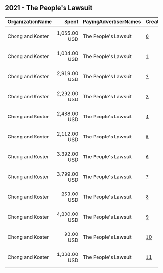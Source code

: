 ## 2021 - The People's Lawsuit 
|OrganizationName|Spent|PayingAdvertiserNames|CreativeUrls|Impressions|Genders|AgeBrackets|CountryCodes|BillingAddresses|CandidateBallotInformation|
|:---|---:|:---|:---|---:|:---|:---|:---|:---|:---|
|Chong and Koster|1,065.00 USD|The People's Lawsuit|[0](https://www.snap.com/political-ads/asset/fc7566843234a181c138956985b3eb877dbd41dafd9a3257e117145b2da6c596?mediaType=png)|275,223||18-29|united states|"1640 Rhode Island Ave. NW, Suite 600,Washington,20036,US"||
|Chong and Koster|1,004.00 USD|The People's Lawsuit|[1](https://www.snap.com/political-ads/asset/1ddbb2bbf2654dea2e3da1baa145bb53ab243f93e397a3bd6a8a569a5afc1266?mediaType=png)|258,995||18-29|united states|"1640 Rhode Island Ave. NW, Suite 600,Washington,20036,US"||
|Chong and Koster|2,919.00 USD|The People's Lawsuit|[2](https://www.snap.com/political-ads/asset/7d93e70ac55b7b6dae6d49e10b8b9f6661b42ddc4cbbb25647225ae8a0173df9?mediaType=png)|1,026,274||18-29|united states|"1640 Rhode Island Ave. NW, Suite 600,Washington,20036,US"||
|Chong and Koster|2,292.00 USD|The People's Lawsuit|[3](https://www.snap.com/political-ads/asset/91a1d1574ac0e57d21289304c00ed031c294e3825111c36f1659644306f5c84c?mediaType=png)|526,488||18-29|united states|"1640 Rhode Island Ave. NW, Suite 600,Washington,20036,US"||
|Chong and Koster|2,488.00 USD|The People's Lawsuit|[4](https://www.snap.com/political-ads/asset/8c660d12b5150e4ff4591811b41aeb68add2642f48804af855660cd3522b1e31?mediaType=png)|720,463||18-29|united states|"1640 Rhode Island Ave. NW, Suite 600,Washington,20036,US"||
|Chong and Koster|2,112.00 USD|The People's Lawsuit|[5](https://www.snap.com/political-ads/asset/086d28c7cfa20b16d593ee5ab996221330b2941aa8d99f94a9834afb3a2ebd4c?mediaType=png)|762,454||18-29|united states|"1640 Rhode Island Ave. NW, Suite 600,Washington,20036,US"||
|Chong and Koster|3,392.00 USD|The People's Lawsuit|[6](https://www.snap.com/political-ads/asset/0194e744948dd579dd69521b87429e4fcaa42cbbcc780760b11582c2420dd25e?mediaType=png)|1,221,378||18-29|united states|"1640 Rhode Island Ave. NW, Suite 600,Washington,20036,US"||
|Chong and Koster|3,799.00 USD|The People's Lawsuit|[7](https://www.snap.com/political-ads/asset/10612441240ef6dc7f5fe13cfd1a8b314b827a46d4de4b2d735a24ac3e81071e?mediaType=png)|1,090,942||18-29|united states|"1640 Rhode Island Ave. NW, Suite 600,Washington,20036,US"||
|Chong and Koster|253.00 USD|The People's Lawsuit|[8](https://www.snap.com/political-ads/asset/74eb84252f6b12cbf65d55fa323ee281b2e733ea15bd9fccbd3e4ca20a748cf5?mediaType=png)|59,497||18-29|united states|"1640 Rhode Island Ave. NW, Suite 600,Washington,20036,US"||
|Chong and Koster|4,200.00 USD|The People's Lawsuit|[9](https://www.snap.com/political-ads/asset/efd57cf291cbf878b38412ab19eace164f19191a998c0b2bbc1f06df68fc97f0?mediaType=png)|1,541,131||18-29|united states|"1640 Rhode Island Ave. NW, Suite 600,Washington,20036,US"||
|Chong and Koster|93.00 USD|The People's Lawsuit|[10](https://www.snap.com/political-ads/asset/864e69ff3bf494c45470fa481c8092ff8d749bf7fb5816b910b71ce746c6701a?mediaType=png)|20,559||18-29|united states|"1640 Rhode Island Ave. NW, Suite 600,Washington,20036,US"||
|Chong and Koster|1,368.00 USD|The People's Lawsuit|[11](https://www.snap.com/political-ads/asset/dab11c2f5f6593b0505f4ab10ff3cedf097a9482ffe229ef7ef3581521b59d96?mediaType=png)|374,036||18-29|united states|"1640 Rhode Island Ave. NW, Suite 600,Washington,20036,US"||
